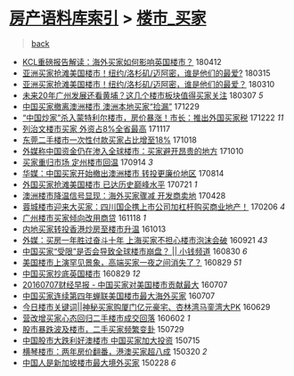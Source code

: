[房产语料库索引](../../README.md)  > [楼市_买家](楼市_买家.md)
====
> [back](../README.md)

- [KCL重磅报告解读：海外买家如何影响英国楼市？](http://jkwz.applinzi.com/ittc/7091152190028907531.html#KCL%E9%87%8D%E7%A3%85%E6%8A%A5%E5%91%8A%E8%A7%A3%E8%AF%BB%EF%BC%9A%E6%B5%B7%E5%A4%96%E4%B9%B0%E5%AE%B6%E5%A6%82%E4%BD%95%E5%BD%B1%E5%93%8D%E8%8B%B1%E5%9B%BD%E6%A5%BC%E5%B8%82%EF%BC%9F) 180412  
- [亚洲买家抢滩美国楼市！纽约/洛杉矶/迈阿密，谁是他们的最爱?](http://jkwz.applinzi.com/ittc/7080647458575352848.html#%E4%BA%9A%E6%B4%B2%E4%B9%B0%E5%AE%B6%E6%8A%A2%E6%BB%A9%E7%BE%8E%E5%9B%BD%E6%A5%BC%E5%B8%82%EF%BC%81%E7%BA%BD%E7%BA%A6%2F%E6%B4%9B%E6%9D%89%E7%9F%B6%2F%E8%BF%88%E9%98%BF%E5%AF%86%EF%BC%8C%E8%B0%81%E6%98%AF%E4%BB%96%E4%BB%AC%E7%9A%84%E6%9C%80%E7%88%B1%3F) 180315  
- [亚洲买家抢滩美国楼市！纽约/洛杉矶/迈阿密，谁是他们的最爱？](http://jkwz.applinzi.com/ittc/7078714268004647942.html#%E4%BA%9A%E6%B4%B2%E4%B9%B0%E5%AE%B6%E6%8A%A2%E6%BB%A9%E7%BE%8E%E5%9B%BD%E6%A5%BC%E5%B8%82%EF%BC%81%E7%BA%BD%E7%BA%A6%2F%E6%B4%9B%E6%9D%89%E7%9F%B6%2F%E8%BF%88%E9%98%BF%E5%AF%86%EF%BC%8C%E8%B0%81%E6%98%AF%E4%BB%96%E4%BB%AC%E7%9A%84%E6%9C%80%E7%88%B1%EF%BC%9F) 180310  
- [未来20年广州发展还看黄埔？这几个楼市板块值得买家关注](http://jkwz.applinzi.com/ittc/7077744776923579402.html#%E6%9C%AA%E6%9D%A520%E5%B9%B4%E5%B9%BF%E5%B7%9E%E5%8F%91%E5%B1%95%E8%BF%98%E7%9C%8B%E9%BB%84%E5%9F%94%EF%BC%9F%E8%BF%99%E5%87%A0%E4%B8%AA%E6%A5%BC%E5%B8%82%E6%9D%BF%E5%9D%97%E5%80%BC%E5%BE%97%E4%B9%B0%E5%AE%B6%E5%85%B3%E6%B3%A8) 180307 *5* 
- [中国买家撤离澳洲楼市 澳洲本地买家“捡漏”](http://jkwz.applinzi.com/ittc/7052481677903791120.html#%E4%B8%AD%E5%9B%BD%E4%B9%B0%E5%AE%B6%E6%92%A4%E7%A6%BB%E6%BE%B3%E6%B4%B2%E6%A5%BC%E5%B8%82+%E6%BE%B3%E6%B4%B2%E6%9C%AC%E5%9C%B0%E4%B9%B0%E5%AE%B6%E2%80%9C%E6%8D%A1%E6%BC%8F%E2%80%9D) 171229  
- [“中国炒家”杀入蒙特利尔楼市，房价暴涨！市长：推出外国买家税](http://jkwz.applinzi.com/ittc/7049877218191213584.html#%E2%80%9C%E4%B8%AD%E5%9B%BD%E7%82%92%E5%AE%B6%E2%80%9D%E6%9D%80%E5%85%A5%E8%92%99%E7%89%B9%E5%88%A9%E5%B0%94%E6%A5%BC%E5%B8%82%EF%BC%8C%E6%88%BF%E4%BB%B7%E6%9A%B4%E6%B6%A8%EF%BC%81%E5%B8%82%E9%95%BF%EF%BC%9A%E6%8E%A8%E5%87%BA%E5%A4%96%E5%9B%BD%E4%B9%B0%E5%AE%B6%E7%A8%8E) 171222 *11* 
- [列治文楼市买家 外资占8%全省最高](http://jkwz.applinzi.com/ittc/7036880892226700305.html#%E5%88%97%E6%B2%BB%E6%96%87%E6%A5%BC%E5%B8%82%E4%B9%B0%E5%AE%B6+%E5%A4%96%E8%B5%84%E5%8D%A08%25%E5%85%A8%E7%9C%81%E6%9C%80%E9%AB%98) 171117  
- [东莞二手楼市一次性付款买家占比增至18%](http://jkwz.applinzi.com/ittc/7025714819141993489.html#%E4%B8%9C%E8%8E%9E%E4%BA%8C%E6%89%8B%E6%A5%BC%E5%B8%82%E4%B8%80%E6%AC%A1%E6%80%A7%E4%BB%98%E6%AC%BE%E4%B9%B0%E5%AE%B6%E5%8D%A0%E6%AF%94%E5%A2%9E%E8%87%B318%25) 171018  
- [外媒称中国资金仍在渗入全球楼市：买家避开昂贵的地方](http://jkwz.applinzi.com/ittc/7022599955779421201.html#%E5%A4%96%E5%AA%92%E7%A7%B0%E4%B8%AD%E5%9B%BD%E8%B5%84%E9%87%91%E4%BB%8D%E5%9C%A8%E6%B8%97%E5%85%A5%E5%85%A8%E7%90%83%E6%A5%BC%E5%B8%82%EF%BC%9A%E4%B9%B0%E5%AE%B6%E9%81%BF%E5%BC%80%E6%98%82%E8%B4%B5%E7%9A%84%E5%9C%B0%E6%96%B9) 171010  
- [买家重归市场 定州楼市回温](http://jkwz.applinzi.com/ittc/7013185386824860689.html#%E4%B9%B0%E5%AE%B6%E9%87%8D%E5%BD%92%E5%B8%82%E5%9C%BA+%E5%AE%9A%E5%B7%9E%E6%A5%BC%E5%B8%82%E5%9B%9E%E6%B8%A9) 170914 *3* 
- [华媒：中国买家开始撤出澳洲楼市 转投更廉价地区](http://jkwz.applinzi.com/ittc/7001702362832700432.html#%E5%8D%8E%E5%AA%92%EF%BC%9A%E4%B8%AD%E5%9B%BD%E4%B9%B0%E5%AE%B6%E5%BC%80%E5%A7%8B%E6%92%A4%E5%87%BA%E6%BE%B3%E6%B4%B2%E6%A5%BC%E5%B8%82+%E8%BD%AC%E6%8A%95%E6%9B%B4%E5%BB%89%E4%BB%B7%E5%9C%B0%E5%8C%BA) 170814  
- [外国买家抢滩美国楼市 已达历史巅峰水平](http://jkwz.applinzi.com/ittc/6992794217527903248.html#%E5%A4%96%E5%9B%BD%E4%B9%B0%E5%AE%B6%E6%8A%A2%E6%BB%A9%E7%BE%8E%E5%9B%BD%E6%A5%BC%E5%B8%82+%E5%B7%B2%E8%BE%BE%E5%8E%86%E5%8F%B2%E5%B7%85%E5%B3%B0%E6%B0%B4%E5%B9%B3) 170721 *1* 
- [澳洲楼市降温信号显现：海外买家骤减 开发商卖地](http://jkwz.applinzi.com/ittc/6961616421346870276.html#%E6%BE%B3%E6%B4%B2%E6%A5%BC%E5%B8%82%E9%99%8D%E6%B8%A9%E4%BF%A1%E5%8F%B7%E6%98%BE%E7%8E%B0%EF%BC%9A%E6%B5%B7%E5%A4%96%E4%B9%B0%E5%AE%B6%E9%AA%A4%E5%87%8F+%E5%BC%80%E5%8F%91%E5%95%86%E5%8D%96%E5%9C%B0) 170428  
- [蓉城楼市迎来大买家：四川国企携上市公司加杠杆购买商业地产！](http://jkwz.applinzi.com/ittc/6931466690566292484.html#%E8%93%89%E5%9F%8E%E6%A5%BC%E5%B8%82%E8%BF%8E%E6%9D%A5%E5%A4%A7%E4%B9%B0%E5%AE%B6%EF%BC%9A%E5%9B%9B%E5%B7%9D%E5%9B%BD%E4%BC%81%E6%90%BA%E4%B8%8A%E5%B8%82%E5%85%AC%E5%8F%B8%E5%8A%A0%E6%9D%A0%E6%9D%86%E8%B4%AD%E4%B9%B0%E5%95%86%E4%B8%9A%E5%9C%B0%E4%BA%A7%EF%BC%81) 170206 *4* 
- [广州楼市买家倾向改用商贷](http://jkwz.applinzi.com/ittc/6901737291721999365.html#%E5%B9%BF%E5%B7%9E%E6%A5%BC%E5%B8%82%E4%B9%B0%E5%AE%B6%E5%80%BE%E5%90%91%E6%94%B9%E7%94%A8%E5%95%86%E8%B4%B7) 161118 *1* 
- [内地买家转投香港炒房至楼市升温](http://jkwz.applinzi.com/ittc/6888472343604626436.html#%E5%86%85%E5%9C%B0%E4%B9%B0%E5%AE%B6%E8%BD%AC%E6%8A%95%E9%A6%99%E6%B8%AF%E7%82%92%E6%88%BF%E8%87%B3%E6%A5%BC%E5%B8%82%E5%8D%87%E6%B8%A9) 161013  
- [外媒：买房一年胜过奋斗十年 上海买家不担心楼市泡沫会破](http://jkwz.applinzi.com/ittc/6880242440778286085.html#%E5%A4%96%E5%AA%92%EF%BC%9A%E4%B9%B0%E6%88%BF%E4%B8%80%E5%B9%B4%E8%83%9C%E8%BF%87%E5%A5%8B%E6%96%97%E5%8D%81%E5%B9%B4+%E4%B8%8A%E6%B5%B7%E4%B9%B0%E5%AE%B6%E4%B8%8D%E6%8B%85%E5%BF%83%E6%A5%BC%E5%B8%82%E6%B3%A1%E6%B2%AB%E4%BC%9A%E7%A0%B4) 160921 *43* 
- [中国买家“受限”是否会导致全球楼市崩盘？ || 小钱频道](http://jkwz.applinzi.com/ittc/6872087027209733124.html#%E4%B8%AD%E5%9B%BD%E4%B9%B0%E5%AE%B6%E2%80%9C%E5%8F%97%E9%99%90%E2%80%9D%E6%98%AF%E5%90%A6%E4%BC%9A%E5%AF%BC%E8%87%B4%E5%85%A8%E7%90%83%E6%A5%BC%E5%B8%82%E5%B4%A9%E7%9B%98%EF%BC%9F+%7C%7C+%E5%B0%8F%E9%92%B1%E9%A2%91%E9%81%93) 160830 *6* 
- [美国楼市上演罕见景象，高端买家一夜之间消失了？](http://jkwz.applinzi.com/ittc/6871837132322243588.html#%E7%BE%8E%E5%9B%BD%E6%A5%BC%E5%B8%82%E4%B8%8A%E6%BC%94%E7%BD%95%E8%A7%81%E6%99%AF%E8%B1%A1%EF%BC%8C%E9%AB%98%E7%AB%AF%E4%B9%B0%E5%AE%B6%E4%B8%80%E5%A4%9C%E4%B9%8B%E9%97%B4%E6%B6%88%E5%A4%B1%E4%BA%86%EF%BC%9F) 160829 *51* 
- [中国买家抄底英国楼市](http://jkwz.applinzi.com/ittc/6871740063662212101.html#%E4%B8%AD%E5%9B%BD%E4%B9%B0%E5%AE%B6%E6%8A%84%E5%BA%95%E8%8B%B1%E5%9B%BD%E6%A5%BC%E5%B8%82) 160829 *12* 
- [20160707财经早报 - 中国买家对美国楼市贡献最大](http://jkwz.applinzi.com/ittc/6852058368008782852.html#20160707%E8%B4%A2%E7%BB%8F%E6%97%A9%E6%8A%A5+-+%E4%B8%AD%E5%9B%BD%E4%B9%B0%E5%AE%B6%E5%AF%B9%E7%BE%8E%E5%9B%BD%E6%A5%BC%E5%B8%82%E8%B4%A1%E7%8C%AE%E6%9C%80%E5%A4%A7) 160707  
- [中国买家连续第四年蝉联美国楼市最大海外买家](http://jkwz.applinzi.com/ittc/6852033597640541189.html#%E4%B8%AD%E5%9B%BD%E4%B9%B0%E5%AE%B6%E8%BF%9E%E7%BB%AD%E7%AC%AC%E5%9B%9B%E5%B9%B4%E8%9D%89%E8%81%94%E7%BE%8E%E5%9B%BD%E6%A5%BC%E5%B8%82%E6%9C%80%E5%A4%A7%E6%B5%B7%E5%A4%96%E4%B9%B0%E5%AE%B6) 160707  
- [今日楼市关键词||神秘买家购厦门亿元豪宅、杏林湾马銮湾大PK](http://jkwz.applinzi.com/ittc/6849079371507434501.html#%E4%BB%8A%E6%97%A5%E6%A5%BC%E5%B8%82%E5%85%B3%E9%94%AE%E8%AF%8D%7C%7C%E7%A5%9E%E7%A7%98%E4%B9%B0%E5%AE%B6%E8%B4%AD%E5%8E%A6%E9%97%A8%E4%BA%BF%E5%85%83%E8%B1%AA%E5%AE%85%E3%80%81%E6%9D%8F%E6%9E%97%E6%B9%BE%E9%A9%AC%E9%8A%AE%E6%B9%BE%E5%A4%A7PK) 160629  
- [营改增买家心态回归二手楼市成交回落](http://jkwz.applinzi.com/ittc/6838953148743681029.html#%E8%90%A5%E6%94%B9%E5%A2%9E%E4%B9%B0%E5%AE%B6%E5%BF%83%E6%80%81%E5%9B%9E%E5%BD%92%E4%BA%8C%E6%89%8B%E6%A5%BC%E5%B8%82%E6%88%90%E4%BA%A4%E5%9B%9E%E8%90%BD) 160602 *1* 
- [股市暴跌波及楼市，二手买家频繁变卦](http://jkwz.applinzi.com/ittc/547650611434692566.html#%E8%82%A1%E5%B8%82%E6%9A%B4%E8%B7%8C%E6%B3%A2%E5%8F%8A%E6%A5%BC%E5%B8%82%EF%BC%8C%E4%BA%8C%E6%89%8B%E4%B9%B0%E5%AE%B6%E9%A2%91%E7%B9%81%E5%8F%98%E5%8D%A6) 150729  
- [中国股市大跌利好澳楼市 中国买家加大投资](http://jkwz.applinzi.com/ittc/547650615069013620.html#%E4%B8%AD%E5%9B%BD%E8%82%A1%E5%B8%82%E5%A4%A7%E8%B7%8C%E5%88%A9%E5%A5%BD%E6%BE%B3%E6%A5%BC%E5%B8%82+%E4%B8%AD%E5%9B%BD%E4%B9%B0%E5%AE%B6%E5%8A%A0%E5%A4%A7%E6%8A%95%E8%B5%84) 150715  
- [横琴楼市：两年房价翻番，港澳买家超八成](http://jkwz.applinzi.com/ittc/547650611398062428.html#%E6%A8%AA%E7%90%B4%E6%A5%BC%E5%B8%82%EF%BC%9A%E4%B8%A4%E5%B9%B4%E6%88%BF%E4%BB%B7%E7%BF%BB%E7%95%AA%EF%BC%8C%E6%B8%AF%E6%BE%B3%E4%B9%B0%E5%AE%B6%E8%B6%85%E5%85%AB%E6%88%90) 150320 *2* 
- [中国人是新加坡楼市最大境外买家](http://jkwz.applinzi.com/ittc/547650611396502787.html#%E4%B8%AD%E5%9B%BD%E4%BA%BA%E6%98%AF%E6%96%B0%E5%8A%A0%E5%9D%A1%E6%A5%BC%E5%B8%82%E6%9C%80%E5%A4%A7%E5%A2%83%E5%A4%96%E4%B9%B0%E5%AE%B6) 150228 *6* 
